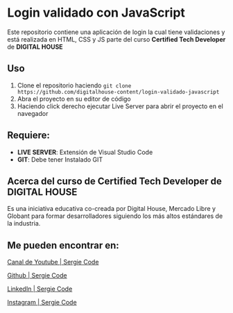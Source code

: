 # Login validado con JavaScript

Este repositorio contiene una aplicación de login la cual tiene validaciones y está realizada en HTML, CSS y JS parte del curso **Certified Tech Developer** de **DIGITAL HOUSE**

## Uso

1.  Clone el repositorio haciendo `git clone https://github.com/digitalhouse-content/login-validado-javascript`
2.  Abra el proyecto en su editor de código
3.  Haciendo click derecho ejecutar Live Server para abrir el proyecto en el navegador

## Requiere:

-   **LIVE SERVER**: Extensión de Visual Studio Code
-   **GIT**: Debe tener Instalado GIT

## Acerca del curso de **Certified Tech Developer** de **DIGITAL HOUSE**
Es una iniciativa educativa co-creada por Digital House, Mercado Libre y Globant para formar desarrolladores siguiendo los más altos estándares de la industria.

## Me pueden encontrar en: 

[Canal de Youtube | Sergie Code](https://www.youtube.com/@SergieCode)

[Github | Sergie Code](https://github.com/sergiecode)

[LinkedIn | Sergie Code](https://www.linkedin.com/in/sergiecode/)

[Instagram | Sergie Code](https://www.instagram.com/sergiecode)
